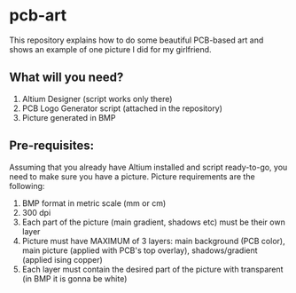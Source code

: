 # pcb-art
This repository explains how to do some beautiful PCB-based art and shows an example of one picture I did for my girlfriend.

## What will you need?
1. Altium Designer (script works only there)
2. PCB Logo Generator script (attached in the repository)
3. Picture generated in BMP

## Pre-requisites:
Assuming that you already have Altium installed and script ready-to-go, you need to make sure you have a picture. Picture requirements are the following:
1. BMP format in metric scale (mm or cm)
2. 300 dpi
3. Each part of the picture (main gradient, shadows etc) must be their own layer
4. Picture must have MAXIMUM of 3 layers: main background (PCB color), main picture (applied with PCB's top overlay), shadows/gradient (applied ising copper)
5. Each layer must contain the desired part of the picture with transparent (in BMP it is gonna be white)
